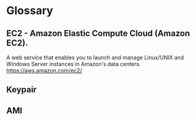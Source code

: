 # Glossary

## EC2 - Amazon Elastic Compute Cloud (Amazon EC2).
A web service that enables you to launch and manage Linux/UNIX and Windows Server instances in Amazon's data centers.
https://aws.amazon.com/ec2/

## Keypair


## AMI
